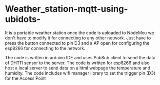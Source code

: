 # Weather_station-mqtt-using-ubidots-
It is a portable weather station once the code is uploaded to NodeMcu we don't have to modify it for connecting to any
other network. Just have to press the button connected to pin D3 and a AP open for configuring the esp8266 for connecting 
to the network.

The code is written in arduino IDE and uses PubSub client to send the data of DHT11 sensor to the server.
The code is written for esp8266 and also host a local server to send data on a html webpage the temperature and humidity.
The code includes wifi manager library to set the trigger pin (D3) for the Access Point

